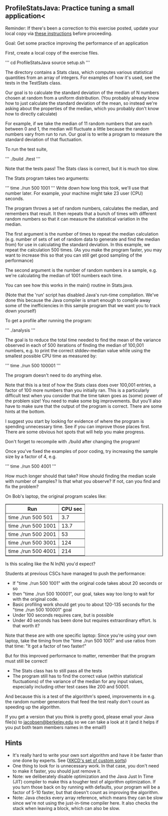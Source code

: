 ## ProfileStatsJava: Practice tuning a small application<

Reminder: If there's been a correction to this exercise posted,
update your local copy via
<A HREF="index.html#corrections">these instructions</a>
before proceeding.


Goal: Get some practice improving the performance of an application

First, create a local copy of the exercise files.

'''
    cd ProfileStatsJava
    source setup.sh
'''

The directory contains a Stats class, which computes various statistical quantities from an array of integers.
For examples of how it's used, see the tests in the TestStats class.

Our goal is to calculate the standard deviation of the median of N numbers chosen at random from a uniform distribution.
(You probably already know how to just calculate the standard deviation of the mean, so instead we're asking about the properties of the median, which you probably don't know how to directly calculate)

For example, if we take the median of 11 random numbers that are each between 0 and 1, the median will fluctuate a little because the random numbers vary from run to run.
Our goal is to write a program to measure the standard deviation of that fluctuation.

To run the test suite,

'''
  ./build
  ./test
'''

Note that the tests pass!  The Stats class is correct, but it is much too slow.

The Stats program takes two arguments:

'''
  time ./run 500 1001
'''
Write down how long this took, we'll use that number later. For example, your machine might take 23 user (CPU) seconds.

The program throws a set of random numbers, calculates the median, and remembers that result.
It then repeats that a bunch of times with different random numbers so that it can measure the statistical variation in the median.

The first argument is the number of times to repeat the median calculation (e.g. number of sets of set of random data to generate and find the median from) for use in calculating the standard deviation.
In this example, we repeat the calculation 500 times.
(As you make the program faster, you may want to increase this so that you can still get good sampling of the performance)

The second argument is the number of random numbers in a sample, e.g. we're calculating the median of 1001 numbers each time.

You can see how this works in the main() routine in Stats.java.

(Note that the 'run' script has disabled Java's run-time compilation. We've done this because the Java compiler is smart enough to compile away some of the inefficiencies in this sample program that we want you to track down yourself)

To get a profile after running the program:

'''
  ./analysis
'''

The goal is to reduce the total time needed to find the mean of the variance observed in each of 500 iterations of finding the median of 100,001 numbers, e.g. to print the correct stddev-median value while using the smallest possible CPU time as measured by:

'''
  time ./run 500 100001
'''

The program doesn't need to do anything else.

Note that this is a test of how the Stats class does over 100,001 entries, a factor of 100 more numbers than you initially ran.
This is a particularly difficult test when you consider that the time taken goes as (some) power of the problem size!
You need to make some big improvements.  But you'll also have to make sure that the output of the program is correct.
There are some hints at the bottom.

I suggest you start by looking for evidence of where the program is spending unnecessary time.
See if you can improve those places first.
There are some obvious hot spots that will help you make progress.

Don't forget to recompile with ./build after changing the program!

Once you've fixed the examples of poor coding, try increasing the sample size by a factor of 4, e.g.

'''
  time ./run 500 4001
'''

How much longer should that take?  How should finding the median scale with number of samples?  Is that what you observe? If not, can you find and fix the problem?


On Bob's laptop, the original program scales like:
<table border="1">
<tr><th>Run</th><th>CPU sec</th</tr>
<tr><td>time ./run 500 501</td><td>3.7</td></tr>
<tr><td>time ./run 500 1001</td><td>13.7</td></tr>
<tr><td>time ./run 500 2001</td><td>53</td></tr>
<tr><td>time ./run 500 3001</td><td>124</td></tr>
<tr><td>time ./run 500 4001</td><td>214</td></tr>
</table>

Is this scaling like the N ln(N) you'd expect?

Students at previous CSCs have managed to push the performance:

 - If "time ./run 500 1001" with the original code takes about 20 seconds or so
 - then "time ./run 500 100001", our goal, takes way too long to wait for with the original code.
 - Basic profiling work should get you to about 120-135 seconds for the "time ./run 500 100001" goal
 - Under 100 seconds requires care, but is possible
 - Under 40 seconds has been done but requires extraordinary effort. Is that worth it?

Note that these are with one specific laptop: Since you're using your own laptop,
take the timing from the "time ./run 500 1001" and use ratios from that time:  "It got a factor of two faster!"

But for this improved performance to matter, remember that the program must still be correct!

 - The Stats class has to still pass all the tests
 - The program still has to find the correct value (within statistical fluctuations) of the variance of the median for any input values, especially including other test cases like 200 and 50001.

And because this is a test of the algorithm's speed, improvements in e.g. the random number generators that feed the test really don't count as speeding up the algorithm.

If you get a version that you think is pretty good, please
email your Java file(s) to <a href="mailto:jacobsen@berkeley.edu?subject=CSC-ex4">jacobsen@berkeley.edu</a>
so we can take a look at it
(and it helps if you put both team members names in the email!)

## Hints

 - It's really hard to write your own sort algorithm and have it be faster than one done by experts. See  (<a href="https://xkcd.com/1185/">XKCD's set of custom sorts</a>)
 - One thing to look for is unnecessary work.  In that case, you don't need to make it faster, you should just remove it.
 - Note: we deliberately disable optimization and the Java Just In Time (JIT) compiler to make this a tougher test of algorithm optimization.  If you turn those back on by running with defaults, your program will be a factor of 5-10 faster, but that doesn't count as improving the algorithm.
 -  Note: Java checks every array reference, which means they can be slow since we're not using the just-in-time compiler here. It also checks the stack when leaving a block, which can also be slow.
</body>
</html>
